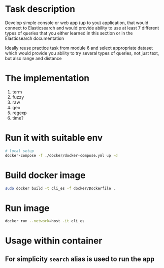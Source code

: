 # Task description

Develop simple console or web app (up to you) application, that would connect to Elasticsearch and would provide ability to use at least 7 different types of queries that you either learned in this section or in the Elasticsearch documentation

Ideally reuse practice task from module 6 and select appropriate dataset which would provide you ability to try several types of queries, not just text, but also range and distance

# The implementation

1. term
2. fuzzy
3. raw
4. geo
5. regexp
6. time?


# Run it with suitable env

``` bash
# local setup
docker-compose -f ./docker/docker-compose.yml up -d
```

# Build docker image

``` bash
sudo docker build -t cli_es -f docker/Dockerfile .
```

# Run image

``` bash
docker run --network=host -it cli_es
```

# Usage within container

## For simplicity `search` alias is used to run the app

